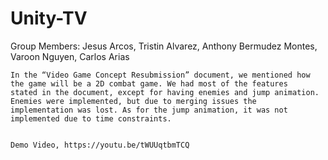 # Unity-TV
Group Members: 
    Jesus Arcos,
    Tristin Alvarez,
    Anthony Bermudez Montes,
    Varoon Nguyen,
    Carlos Arias
    
    In the “Video Game Concept Resubmission” document, we mentioned how the game will be a 2D combat game. We had most of the features 
    stated in the document, except for having enemies and jump animation. Enemies were implemented, but due to merging issues the 
    implementation was lost. As for the jump animation, it was not implemented due to time constraints.
    
    
    Demo Video, https://youtu.be/tWUUqtbmTCQ
